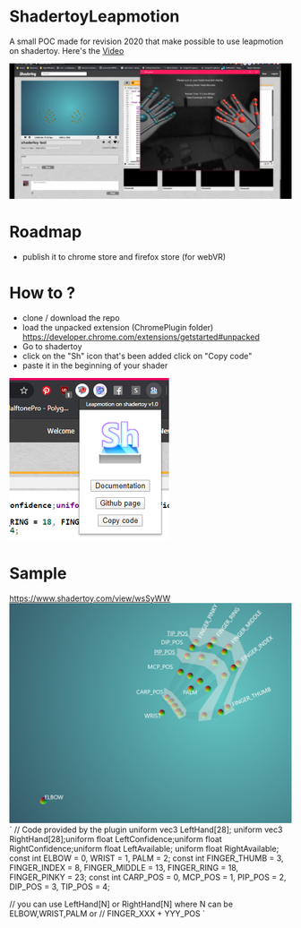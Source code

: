 # ShadertoyLeapmotion
A small POC made for revision 2020 that make possible to use leapmotion on shadertoy.
Here's the [Video](https://www.youtube.com/watch?v=Ul-kvkaXo_0)

![Screenshot](https://github.com/seb776/ShadertoyLeapmotion/raw/master/Images/ShaderleapScreenshot.PNG)


# Roadmap
- publish it to chrome store and firefox store (for webVR)

# How to ?
- clone / download the repo
- load the unpacked extension (ChromePlugin folder) https://developer.chrome.com/extensions/getstarted#unpacked
- Go to shadertoy
- click on the "Sh" icon that's been added click on "Copy code"
- paste it in the beginning of your shader

![Screenshot](https://github.com/seb776/ShadertoyLeapmotion/raw/master/Images/ExtensionUI.PNG)

# Sample
https://www.shadertoy.com/view/wsSyWW
![Screenshot](https://github.com/seb776/ShadertoyLeapmotion/raw/master/Images/CaptureHandsSemantics.PNG)
`
// Code provided by the plugin
uniform vec3 LeftHand[28]; uniform vec3 RightHand[28];uniform float LeftConfidence;uniform float RightConfidence;uniform float LeftAvailable; uniform float RightAvailable;
const int ELBOW = 0, WRIST = 1, PALM = 2;
const int FINGER_THUMB = 3, FINGER_INDEX = 8, FINGER_MIDDLE = 13, FINGER_RING = 18, FINGER_PINKY = 23;
const int CARP_POS = 0, MCP_POS = 1, PIP_POS = 2, DIP_POS = 3, TIP_POS = 4;

// you can use LeftHand[N] or RightHand[N] where N can be ELBOW,WRIST,PALM or
// FINGER_XXX + YYY_POS
`

